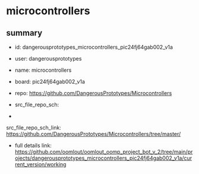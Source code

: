 # microcontrollers
 
## summary 
* id: dangerousprototypes_microcontrollers_pic24fj64gab002_v1a
* user: dangerousprototypes
* name: microcontrollers
* board: pic24fj64gab002_v1a
* repo: https://github.com/DangerousPrototypes/Microcontrollers



* src_file_repo_sch: 
*
 src_file_repo_sch_link: https://github.com/DangerousPrototypes/Microcontrollers/tree/master/
* full details link: https://github.com/oomlout/oomlout_oomp_project_bot_v_2/tree/main/projects/dangerousprototypes_microcontrollers_pic24fj64gab002_v1a/current_version/working  






